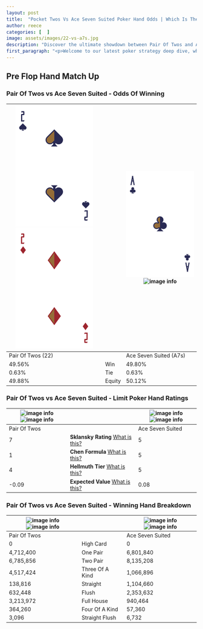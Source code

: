 ```yaml
---
layout: post
title:  "Pocket Twos Vs Ace Seven Suited Poker Hand Odds | Which Is The Better Hand In Poker? A Complete Guide"
author: reece
categories: [  ]
image: assets/images/22-vs-a7s.jpg
description: "Discover the ultimate showdown between Pair Of Twos and Ace Seven Suited in poker! Uncover the odds, strategies, and scenarios where one hand triumphs over the other. Get ready to up your poker game with this thrilling analysis."
first_paragraph: "<p>Welcome to our latest poker strategy deep dive, where we're pitting two distinct hands against each other in a high-stakes showdown: Pair Of Twos vs Ace Seven Suited.</p><p>In the dynamic world of poker, every decision counts, and knowing which hand holds the upper hand is key to your success at the table.</p><p>In this article, we'll dissect these two hands, explore the scenarios where one dominates the other, and equip you with the knowledge to make strategic choices that can tip the odds in your favor.</p><p>Get ready to unravel the intriguing dynamics of these poker hands and elevate your game to new heights.</p>"
---
```




[comment]: # (sp0)

## Pre Flop Hand Match Up

<div class="table hand-ratings" markdown="1"> 



### Pair Of Twos vs Ace Seven Suited - Odds Of Winning


    
| ![image info](assets/images/hand1/2.png) ![image info](assets/images/hand1/2o.png) |  | ![image info](assets/images/hand2/a.png) ![image info](assets/images/hand2/7s.png) |
| -------- | -------- | -------- |
| Pair Of Twos (22) |  | Ace Seven Suited (A7s) |
| 49.56% | Win | 49.80% |
| 0.63% | Tie | 0.63% |
| 49.88% | Equity | 50.12% |




[comment]: # (sp1)



### Pair Of Twos vs Ace Seven Suited - Limit Poker Hand Ratings


    
| ![image info](https://www.riverpairs.com/assets/images/hand1/2.png) ![image info](https://www.riverpairs.com/assets/images/hand1/2o.png) |  | ![image info](https://www.riverpairs.com/assets/images/hand2/a.png) ![image info](https://www.riverpairs.com/assets/images/hand2/7s.png) |
| -------- | -------- | -------- |
| Pair Of Twos |  | Ace Seven Suited |
| 7 | **Sklansky Rating** [What is this?](/sklansky-rating-explained) | 5 |
| 1 | **Chen Formula** [What is this?](/chen-formula-explained) | 5 |
| 4 | **Hellmuth Tier** [What is this?](/Hellmuth-tier-explained) | 5 |
| -0.09 | **Expected Value** [What is this?](/expected-value-explained) | 0.08 |




[comment]: # (sp2)



### Pair Of Twos vs Ace Seven Suited - Winning Hand Breakdown


    
| ![image info](https://www.riverpairs.com/assets/images/hand1/2.png) ![image info](https://www.riverpairs.com/assets/images/hand1/2o.png) |  | ![image info](https://www.riverpairs.com/assets/images/hand2/a.png) ![image info](https://www.riverpairs.com/assets/images/hand2/7s.png) |
| -------- | -------- | -------- |
| Pair Of Twos |  | Ace Seven Suited |
| 0 | High Card | 0 |
| 4,712,400 | One Pair | 6,801,840 |
| 6,785,856 | Two Pair | 8,135,208 |
| 4,517,424 | Three Of A Kind | 1,066,896 |
| 138,816 | Straight | 1,104,660 |
| 632,448 | Flush | 2,353,632 |
| 3,213,972 | Full House | 940,464 |
| 364,260 | Four Of A Kind | 57,360 |
| 3,096 | Straight Flush | 6,732 |




[comment]: # (sp3)



</div>

[comment]: # (sp4)



[comment]: # (sp5)


